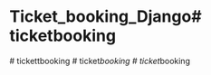 # Ticket_booking_Django#   t i c k e t b o o k i n g  
 #   t i c k e t t b o o k i n g  
 #   t i c k e t _ b o o k i n g  
 #   t i c k e t _ b o o k i n g  
 